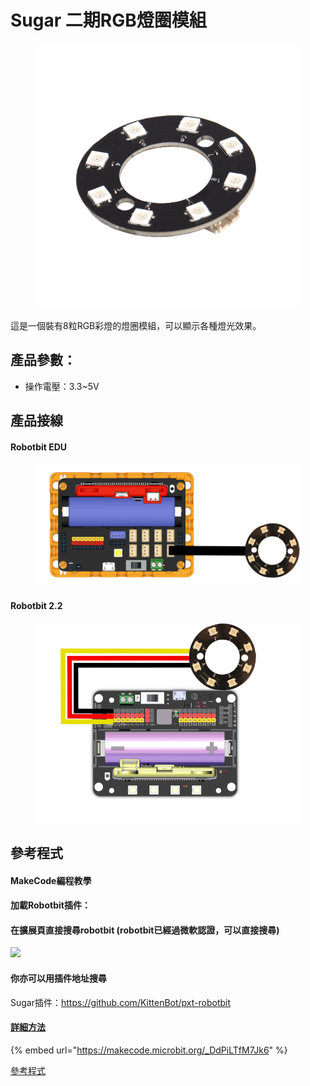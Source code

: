 # Sugar 二期RGB燈圈模組

<figure><img src="../../.gitbook/assets/rgb.png" alt=""><figcaption></figcaption></figure>

這是一個裝有8粒RGB彩燈的燈圈模組，可以顯示各種燈光效果。

## 產品參數：

* 操作電壓：3.3\~5V

## 產品接線

#### Robotbit EDU

<figure><img src="../../.gitbook/assets/rgbring_wiring_edu.png" alt=""><figcaption></figcaption></figure>

#### Robotbit 2.2

<figure><img src="../../.gitbook/assets/rgbring_wiring_2,2.png" alt=""><figcaption></figcaption></figure>

## 參考程式

#### MakeCode編程教學

#### 加載Robotbit插件：

#### 在擴展頁直接搜尋robotbit (robotbit已經過微軟認證，可以直接搜尋)

![](https://kittenbothk.readthedocs.io/en/latest/\_images/sugar\_search.gif)

#### 你亦可以用插件地址搜尋

Sugar插件：https://github.com/KittenBot/pxt-robotbit

#### [詳細方法](../../programmingplatforms/makecode/kittenbotandmakecode.md)

{% embed url="https://makecode.microbit.org/_DdPiLTfM7Jk6" %}

[參考程式](https://makecode.microbit.org/\_DdPiLTfM7Jk6)

